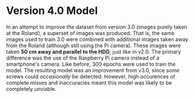 # Version 4.0 Model
In an attempt to improve the dataset from version 3.0 (images purely taken at the Roland), a superset of images was produced. That is, the same images used to train 3.0 were combined with additional images taken away from the Roland (although still using the Pi camera). These images were taken **50 cm away and parallel to the HDD**, just like in v2.0. The primary difference was the use of the Raspberry Pi camera instead of a smartphone's camera. Like before, 300 epochs were used to train the model. The resulting model was an improvement from v3.0, since *some* screws could *occasionally* be detected. However, high occurences of complete misses and inaccuracies meant this model was likely to be completely unviable.